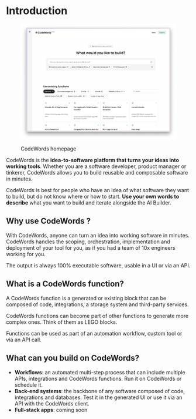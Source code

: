 # Introduction

<figure><img src=".gitbook/assets/AZ - Arc -2024-12-13 at 17.04.31@2x.png" alt=""><figcaption><p>CodeWords homepage</p></figcaption></figure>

CodeWords is the **idea-to-software platform that turns your ideas into working tools**. Whether you are a software developer, product manager or tinkerer, CodeWords allows you to build reusable and composable software in minutes.

CodeWords is best for people who have an idea of what software they want to build, but do not know where or how to start. **Use your own words to describe** what you want to build and iterate alongside the AI Builder.

## Why use CodeWords ?

With CodeWords, anyone can turn an idea into working software in minutes. CodeWords handles the scoping, orchestration, implementation and deployment of your tool for you, as if you had a team of 10x engineers working for you.

The output is always 100% executable software, usable in a UI or via an API.

## What is a CodeWords function?

A CodeWords function is a generated or existing block that can be composed of code, integrations, a storage system and third-party services.&#x20;

CodeWords functions can become part of other functions to generate more complex ones. Think of them as LEGO blocks.

Functions can be used as part of an automation workflow, custom tool or via an API call.

## What can you build on CodeWords?

* **Workflows**: an automated multi-step process that can include multiple APIs, integrations and CodeWords functions. Run it on CodeWords or schedule it.
* **Back-end systems**: the backbone of any software composed of code, integrations and databases. Test it in the generated UI or use it via an API with the CodeWords client.
* **Full-stack apps**: coming soon





